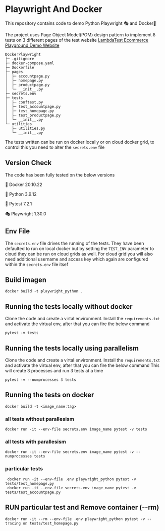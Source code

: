 # Playwright And Docker
This repository contains code to demo Python Playwright 🎭 and Docker🐋

The project uses Page Object Model(POM) design pattern to implement 8 tests on 3 different pages of the test website [LambdaTest Ecommerce Playground Demo Website](https://ecommerce-playground.lambdatest.io/)

```
DockerPlaywright
├─ .gitignore
├─ docker-compose.yaml
├─ Dockerfile
├─ pages
│  ├─ accountpage.py
│  ├─ homepage.py
│  ├─ productpage.py
│  └─ __init__.py
├─ secrets.env
├─ tests
│  ├─ conftest.py
│  ├─ test_accountpage.py
│  ├─ test_homepage.py
│  ├─ test_productpage.py
│  └─ __init__.py
└─ utilities
   ├─ utilities.py
   └─ __init__.py

```

The tests written can be run on docker locally or on cloud docker grid, to control this you need to alter the ``secrets.env`` file

## Version Check

The code has been fully tested on the below versions

🐋 Docker 20.10.22

🐍 Python 3.9.12

🧪 Pytest 7.2.1 

🎭 Playwright 1.30.0

## Env File
The ``secrets.env`` file drives the running of the tests. They have been defaulted to run on local docker but by setting the ``TEST_ENV`` parameter to cloud they can be run on cloud grids as well. For cloud grid you will also need additional username and access key which again are configured within the ``secrets.env`` file itsef

## Build imagen
```docker build -t playwright_python .```


## Running the tests locally without docker
Clone the code and create a virtal environment. Install the ``requirements.txt`` and activate the virtual env, after that you can fire the below command

``pytest -v tests``

## Running the tests locally using parallelism
Clone the code and create a virtal environment. Install the ``requirements.txt`` and activate the virtual env, after that you can fire the below command
This will create 3 processes and run 3 tests at a time

```pytest -v --numprocesses 3 tests```

## Running the tests on docker

```docker build -t <image_name:tag>```

### all tests without parallesism
```docker run -it --env-file secrets.env image_name pytest -v tests```

### all tests with parallesism
```docker run -it --env-file secrets.env image_name pytest -v --numprocesses tests```

### particular tests
```
 docker run -it --env-file .env playwright_python pytest -v tests/test_homepage.py
 docker run -it --env-file secrets.env image_name pytest -v tests/test_accountpage.py
```


## RUN particular test and Remove container (--rm)
```docker run -it --rm --env-file .env playwright_python pytest -v --tracing on tests/test_homepage.py```

